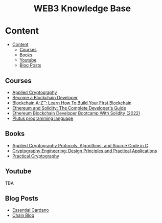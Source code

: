 <h1 align="center">WEB3 Knowledge Base</h1>

# Content

- [Content](#content)
  - [Courses](#courses)
  - [Books](#books)
  - [Youtube](#youtube)
  - [Blog Posts](#blog-posts)

## Courses

- [Applied Cryptography](https://www.youtube.com/playlist?list=PLAwxTw4SYaPnCeih6BPvJ5GdqqThGcWlX)
- [Become a Blockchain Developer](https://www.udacity.com/course/blockchain-developer-nanodegree--nd1309)
- [Blockchain A-Z™: Learn How To Build Your First Blockchain](https://www.udemy.com/course/build-your-blockchain-az/)
- [Ethereum and Solidity: The Complete Developer's Guide](https://www.udemy.com/course/ethereum-and-solidity-the-complete-developers-guide/)
- [Ethereum Blockchain Developer Bootcamp With Solidity (2022)](https://www.udemy.com/course/blockchain-developer/)
- [Plutus programming language](https://www.udemy.com/course/plutus-reliable-smart-contracts/)

## Books

- [Applied Cryptography Protocols, Algorithms, and Source Code in C](https://www.amazon.de/-/en/Bruce-Schneier/dp/1119096723/ref=pd_lpo_2?pd_rd_i=1119096723&psc=1)
- [Cryptography Engineering: Design Principles and Practical Applications](https://www.amazon.de/-/en/Niels-Ferguson/dp/0470474246/ref=pd_lpo_1?pd_rd_i=0470474246&psc=1)
- [Practical Cryptography](https://www.amazon.de/-/en/Niels-Ferguson/dp/0471223573)

## Youtube

TBA

## Blog Posts

- [Essential Cardano](https://www.essentialcardano.io/content)
- [Chain Blog](https://blog.chain.link/category/education/)




